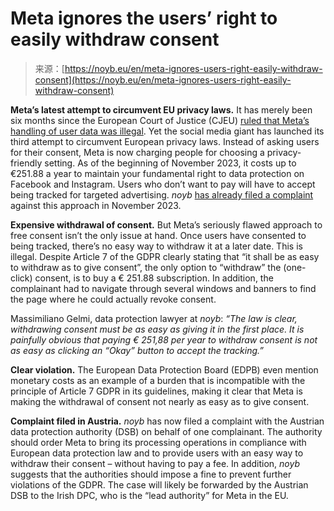 <!--yml
category: 未分类
date: 2024-05-27 14:41:59
-->

# Meta ignores the users’ right to easily withdraw consent

> 来源：[https://noyb.eu/en/meta-ignores-users-right-easily-withdraw-consent](https://noyb.eu/en/meta-ignores-users-right-easily-withdraw-consent)

**Meta’s latest attempt to circumvent EU privacy laws.** It has merely been six months since the European Court of Justice (CJEU) [ruled that Meta’s handling of user data was illegal](https://noyb.eu/en/cjeu-declares-metafacebooks-gdpr-approach-largely-illegal). Yet the social media giant has launched its third attempt to circumvent European privacy laws. Instead of asking users for their consent, Meta is now charging people for choosing a privacy-friendly setting. As of the beginning of November 2023, it costs up to €251.88 a year to maintain your fundamental right to data protection on Facebook and Instagram. Users who don’t want to pay will have to accept being tracked for targeted advertising. *noyb* [has already filed a complaint](https://noyb.eu/en/noyb-files-gdpr-complaint-against-meta-over-pay-or-okay) against this approach in November 2023.

**Expensive withdrawal of consent.** But Meta’s seriously flawed approach to free consent isn’t the only issue at hand. Once users have consented to being tracked, there’s no easy way to withdraw it at a later date. This is illegal. Despite Article 7 of the GDPR clearly stating that “it shall be as easy to withdraw as to give consent”, the only option to “withdraw” the (one-click) consent, is to buy a € 251.88 subscription. In addition, the complainant had to navigate through several windows and banners to find the page where he could actually revoke consent.

Massimiliano Gelmi, data protection lawyer at *noyb*: *“The law is clear, withdrawing consent must be as easy as giving it in the first place. It is painfully obvious that paying € 251,88 per year to withdraw consent is not as easy as clicking an “Okay” button to accept the tracking.”*

**Clear violation.** The European Data Protection Board (EDPB) even mention monetary costs as an example of a burden that is incompatible with the principle of Article 7 GDPR in its guidelines, making it clear that Meta is making the withdrawal of consent not nearly as easy as to give consent.

**Complaint filed in Austria.** *noyb* has now filed a complaint with the Austrian data protection authority (DSB) on behalf of one complainant. The authority should order Meta to bring its processing operations in compliance with European data protection law and to provide users with an easy way to withdraw their consent – without having to pay a fee. In addition, *noyb* suggests that the authorities should impose a fine to prevent further violations of the GDPR. The case will likely be forwarded by the Austrian DSB to the Irish DPC, who is the “lead authority” for Meta in the EU.